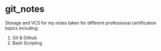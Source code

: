 # git_notes
Storage and VCS for my notes taken for different professional certification topics including:
1. Git & Github
2. Bash Scripting
